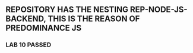 ## REPOSITORY HAS THE NESTING REP-NODE-JS-BACKEND, THIS IS THE REASON OF PREDOMINANCE JS

### LAB 10 PASSED
